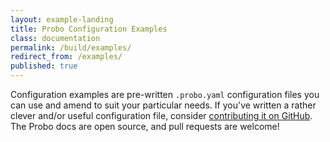 ```yaml
---
layout: example-landing
title: Probo Configuration Examples
class: documentation
permalink: /build/examples/
redirect_from: /examples/
published: true
---
```


Configuration examples are pre-written `.probo.yaml` configuration files you can use and amend to suit your particular needs. If you've written a rather clever and/or useful configuration file, consider [contributing it on GitHub](https://github.com/proboci/probo-docs#contribute-your-proboyaml-example). The Probo docs are open source, and pull requests are welcome!
